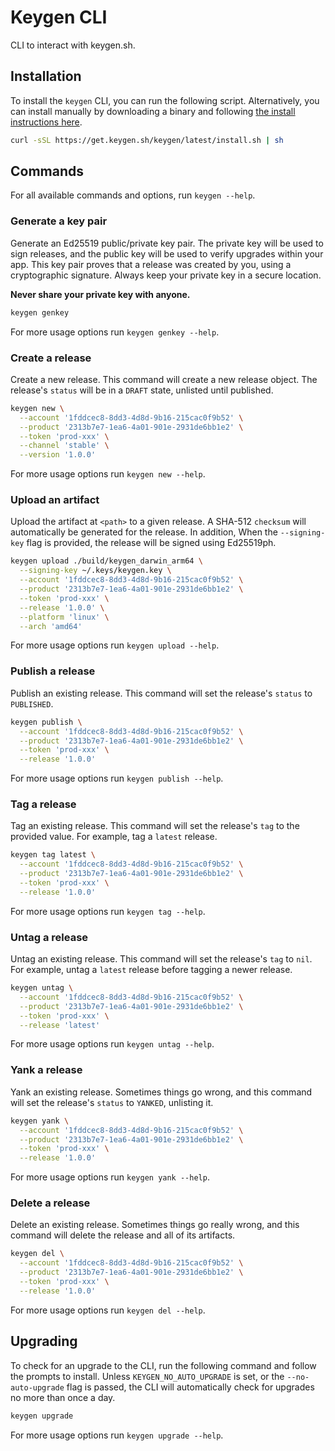 # Keygen CLI

CLI to interact with keygen.sh.

## Installation

To install the `keygen` CLI, you can run the following script. Alternatively,
you can install manually by downloading a binary and following [the install
instructions here](https://keygen.sh/docs/cli/).

```bash
curl -sSL https://get.keygen.sh/keygen/latest/install.sh | sh
```

## Commands

For all available commands and options, run `keygen --help`.

### Generate a key pair

Generate an Ed25519 public/private key pair. The private key will be used to
sign releases, and the public key will be used to verify upgrades within your
app. This key pair proves that a release was created by you, using a
cryptographic signature. Always keep your private key in a secure location.

**Never share your private key with anyone.**

```sh
keygen genkey
```

For more usage options run `keygen genkey --help`.

### Create a release

Create a new release. This command will create a new release object. The release's
`status` will be in a `DRAFT` state, unlisted until published.

```sh
keygen new \
  --account '1fddcec8-8dd3-4d8d-9b16-215cac0f9b52' \
  --product '2313b7e7-1ea6-4a01-901e-2931de6bb1e2' \
  --token 'prod-xxx' \
  --channel 'stable' \
  --version '1.0.0'
```

For more usage options run `keygen new --help`.

### Upload an artifact

Upload the artifact at `<path>` to a given release. A SHA-512 `checksum` will automatically
be generated for the release. In addition, When the `--signing-key` flag is provided,
the release will be signed using Ed25519ph.

```sh
keygen upload ./build/keygen_darwin_arm64 \
  --signing-key ~/.keys/keygen.key \
  --account '1fddcec8-8dd3-4d8d-9b16-215cac0f9b52' \
  --product '2313b7e7-1ea6-4a01-901e-2931de6bb1e2' \
  --token 'prod-xxx' \
  --release '1.0.0' \
  --platform 'linux' \
  --arch 'amd64'
```

For more usage options run `keygen upload --help`.

### Publish a release

Publish an existing release. This command will set the release's `status` to
`PUBLISHED`.

```sh
keygen publish \
  --account '1fddcec8-8dd3-4d8d-9b16-215cac0f9b52' \
  --product '2313b7e7-1ea6-4a01-901e-2931de6bb1e2' \
  --token 'prod-xxx' \
  --release '1.0.0'
```

For more usage options run `keygen publish --help`.

### Tag a release

Tag an existing release. This command will set the release's `tag` to the
provided value. For example, tag a `latest` release.

```sh
keygen tag latest \
  --account '1fddcec8-8dd3-4d8d-9b16-215cac0f9b52' \
  --product '2313b7e7-1ea6-4a01-901e-2931de6bb1e2' \
  --token 'prod-xxx' \
  --release '1.0.0'
```

For more usage options run `keygen tag --help`.

### Untag a release

Untag an existing release. This command will set the release's `tag` to `nil`.
For example, untag a `latest` release before tagging a newer release.

```sh
keygen untag \
  --account '1fddcec8-8dd3-4d8d-9b16-215cac0f9b52' \
  --product '2313b7e7-1ea6-4a01-901e-2931de6bb1e2' \
  --token 'prod-xxx' \
  --release 'latest'
```

For more usage options run `keygen untag --help`.

### Yank a release

Yank an existing release. Sometimes things go wrong, and this command will set
the release's `status` to `YANKED`, unlisting it.

```sh
keygen yank \
  --account '1fddcec8-8dd3-4d8d-9b16-215cac0f9b52' \
  --product '2313b7e7-1ea6-4a01-901e-2931de6bb1e2' \
  --token 'prod-xxx' \
  --release '1.0.0'
```

For more usage options run `keygen yank --help`.

### Delete a release

Delete an existing release. Sometimes things go really wrong, and this command
will delete the release and all of its artifacts.

```sh
keygen del \
  --account '1fddcec8-8dd3-4d8d-9b16-215cac0f9b52' \
  --product '2313b7e7-1ea6-4a01-901e-2931de6bb1e2' \
  --token 'prod-xxx' \
  --release '1.0.0'
```

For more usage options run `keygen del --help`.

## Upgrading

To check for an upgrade to the CLI, run the following command and follow the
prompts to install. Unless `KEYGEN_NO_AUTO_UPGRADE` is set, or the `--no-auto-upgrade`
flag is passed, the CLI will automatically check for upgrades no more than
once a day.

```sh
keygen upgrade
```

For more usage options run `keygen upgrade --help`.
